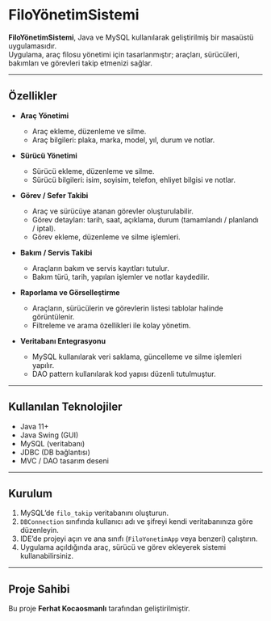 # FiloYönetimSistemi

**FiloYönetimSistemi**, Java ve MySQL kullanılarak geliştirilmiş bir masaüstü uygulamasıdır.  
Uygulama, araç filosu yönetimi için tasarlanmıştır; araçları, sürücüleri, bakımları ve görevleri takip etmenizi sağlar.

---

## Özellikler

- **Araç Yönetimi**
  - Araç ekleme, düzenleme ve silme.
  - Araç bilgileri: plaka, marka, model, yıl, durum ve notlar.

- **Sürücü Yönetimi**
  - Sürücü ekleme, düzenleme ve silme.
  - Sürücü bilgileri: isim, soyisim, telefon, ehliyet bilgisi ve notlar.

- **Görev / Sefer Takibi**
  - Araç ve sürücüye atanan görevler oluşturulabilir.
  - Görev detayları: tarih, saat, açıklama, durum (tamamlandı / planlandı / iptal).
  - Görev ekleme, düzenleme ve silme işlemleri.

- **Bakım / Servis Takibi**
  - Araçların bakım ve servis kayıtları tutulur.
  - Bakım türü, tarih, yapılan işlemler ve notlar kaydedilir.

- **Raporlama ve Görselleştirme**
  - Araçların, sürücülerin ve görevlerin listesi tablolar halinde görüntülenir.
  - Filtreleme ve arama özellikleri ile kolay yönetim.

- **Veritabanı Entegrasyonu**
  - MySQL kullanılarak veri saklama, güncelleme ve silme işlemleri yapılır.
  - DAO pattern kullanılarak kod yapısı düzenli tutulmuştur.

---

## Kullanılan Teknolojiler

- Java 11+
- Java Swing (GUI)
- MySQL (veritabanı)
- JDBC (DB bağlantısı)
- MVC / DAO tasarım deseni

---

## Kurulum

1. MySQL’de `filo_takip` veritabanını oluşturun.
2. `DBConnection` sınıfında kullanıcı adı ve şifreyi kendi veritabanınıza göre düzenleyin.
3. IDE’de projeyi açın ve ana sınıfı (`FiloYonetimApp` veya benzeri) çalıştırın.
4. Uygulama açıldığında araç, sürücü ve görev ekleyerek sistemi kullanabilirsiniz.
---

## Proje Sahibi

Bu proje **Ferhat Kocaosmanlı** tarafından geliştirilmiştir.
